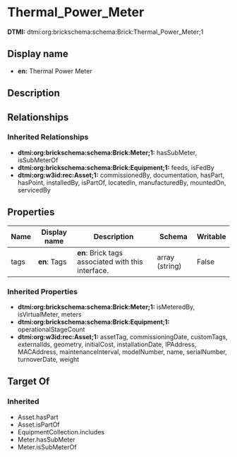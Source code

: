 # Thermal_Power_Meter
**DTMI:** dtmi:org:brickschema:schema:Brick:Thermal_Power_Meter;1
## Display name
- **en:** Thermal Power Meter
## Description
## Relationships
### Inherited Relationships
* **dtmi:org:brickschema:schema:Brick:Meter;1:** hasSubMeter, isSubMeterOf
* **dtmi:org:brickschema:schema:Brick:Equipment;1:** feeds, isFedBy
* **dtmi:org:w3id:rec:Asset;1:** commissionedBy, documentation, hasPart, hasPoint, installedBy, isPartOf, locatedIn, manufacturedBy, mountedOn, servicedBy
## Properties
|Name|Display name|Description|Schema|Writable|
|-|-|-|-|-|
|tags|**en**: Tags|**en**: Brick tags associated with this interface.|array (string)|False|
### Inherited Properties
* **dtmi:org:brickschema:schema:Brick:Meter;1:** isMeteredBy, isVirtualMeter, meters
* **dtmi:org:brickschema:schema:Brick:Equipment;1:** operationalStageCount
* **dtmi:org:w3id:rec:Asset;1:** assetTag, commissioningDate, customTags, externalIds, geometry, initialCost, installationDate, IPAddress, MACAddress, maintenanceInterval, modelNumber, name, serialNumber, turnoverDate, weight
## Target Of
### Inherited
* Asset.hasPart
* Asset.isPartOf
* EquipmentCollection.includes
* Meter.hasSubMeter
* Meter.isSubMeterOf
